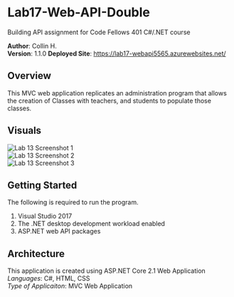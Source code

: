 # Lab17-Web-API-Double

Building API assignment for Code Fellows 401 C#/.NET course

**Author**: Collin H. <br />
**Version**: 1.1.0
**Deployed Site**: https://lab17-webapi5565.azurewebsites.net/
## Overview
This MVC web application replicates an administration program that allows the creation of Classes with teachers, and students to populate those classes.

## Visuals
![Lab 13 Screenshot 1](https://puu.sh/AMCj8/09628c10d5.png) <br />
![Lab 13 Screenshot 2](https://puu.sh/AMCk7/9a5e6b09c8.png) <br />
![Lab 13 Screenshot 3](https://puu.sh/AMClo/2ad4416296.png)

## Getting Started
The following is required to run the program.
1. Visual Studio 2017 
2. The .NET desktop development workload enabled
3. ASP.NET web API packages

## Architecture
This application is created using ASP.NET Core 2.1 Web Application <br />
*Languages*: C#, HTML, CSS <br />
*Type of Applicaiton*: MVC Web Application <br />
